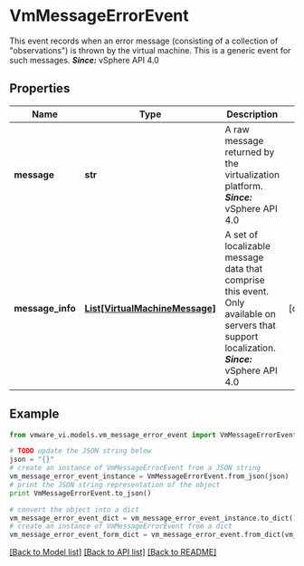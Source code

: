 # VmMessageErrorEvent

This event records when an error message (consisting of a collection of \"observations\") is thrown by the virtual machine.  This is a generic event for such messages.  ***Since:*** vSphere API 4.0 

## Properties
Name | Type | Description | Notes
------------ | ------------- | ------------- | -------------
**message** | **str** | A raw message returned by the virtualization platform.  ***Since:*** vSphere API 4.0  | 
**message_info** | [**List[VirtualMachineMessage]**](VirtualMachineMessage.md) | A set of localizable message data that comprise this event.  Only available on servers that support localization.  ***Since:*** vSphere API 4.0  | [optional] 

## Example

```python
from vmware_vi.models.vm_message_error_event import VmMessageErrorEvent

# TODO update the JSON string below
json = "{}"
# create an instance of VmMessageErrorEvent from a JSON string
vm_message_error_event_instance = VmMessageErrorEvent.from_json(json)
# print the JSON string representation of the object
print VmMessageErrorEvent.to_json()

# convert the object into a dict
vm_message_error_event_dict = vm_message_error_event_instance.to_dict()
# create an instance of VmMessageErrorEvent from a dict
vm_message_error_event_form_dict = vm_message_error_event.from_dict(vm_message_error_event_dict)
```
[[Back to Model list]](../README.md#documentation-for-models) [[Back to API list]](../README.md#documentation-for-api-endpoints) [[Back to README]](../README.md)


